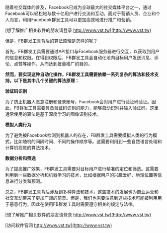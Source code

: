 随着社交媒体的普及，Facebook已成为全球最大的社交媒体平台之一，通过Facebook可以轻松地与数十亿用户进行交流和互动。而对于营销人员、企业和个人而言，利用Facebook群发工具可以更加高效地进行推广和营销。

[想了解推广相关软件的朋友请登录 http://www.vst.tw](http://www.vst.tw)

但是，FB群发工具背后的算法原理是怎样的呢？

首先，FB群发工具需要通过API接口与Facebook服务器进行交互，以获取到用户的信息和权限。在得到权限后，FB群发工具会自动化地向目标用户发送消息、评论、点赞等操作，从而达到批量推广的目的。

**然而，要实现这种自动化操作，FB群发工具需要依赖一系列复杂的算法和技术支持。以下是其中几个关键的算法原理：**

**验证码识别**

为了防止机器人恶意注册和登录账号，Facebook会对用户进行验证码验证。因此，FB群发工具需要具备验证码识别的能力，能够自动识别并输入验证码。这里通常使用的算法是基于深度学习的图像识别技术。

**模拟人类行为**

为了避免被Facebook检测到机器人的存在，FB群发工具需要模拟人类的行为模式，比如随机的间隔时间、不同的操作顺序等。这需要利用到一些自然语言处理和计算机视觉的算法技术。

**数据分析和筛选**

为了提高推广效果，FB群发工具需要对目标用户进行精准的定位和筛选。这需要利用到一些数据分析和机器学习的技术，比如根据用户的兴趣爱好、地理位置等信息进行分类和预测。

总之，FB群发工具背后涉及到多种算法和技术，这些技术的发展也为商业运营和社交互动带来了更加广阔的前景。但是，我们也需要注意到这些技术可能被利用用于恶意行为，因此在使用FB群发工具时需要遵守相关的规定与法律。

[想了解推广相关软件的朋友请登录 http://www.vst.tw](http://www.vst.tw)


[访问软件官网 http://www.vst.tw](http://www.vst.tw)
